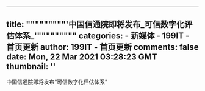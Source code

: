
---
title: """""""""'中国信通院即将发布_可信数字化评估体系_'"""""""""
categories: 
    - 新媒体
    - 199IT - 首页更新
author: 199IT - 首页更新
comments: false
date: Mon, 22 Mar 2021 03:28:23 GMT
thumbnail: ''
---

<div>   
中国信通院即将发布“可信数字化评估体系”  
</div>
            
